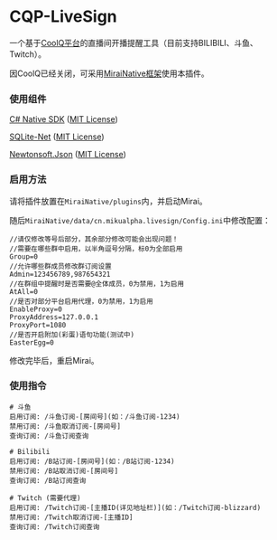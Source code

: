 # CQP-LiveSign
一个基于[CoolQ平台](https://cqp.cc/forum.php)的直播间开播提醒工具（目前支持BILIBILI、斗鱼、Twitch）。

因CoolQ已经关闭，可采用[MiraiNative框架](https://github.com/iTXTech/mirai-native)使用本插件。

### 使用组件

[C# Native SDK](https://github.com/Jie2GG/Native.Csharp.Frame/) ([MIT License](https://github.com/Jie2GG/Native.Csharp.Frame/blob/Final/LICENSE))

[SQLite-Net](https://github.com/praeclarum/sqlite-net) ([MIT License](https://archive.codeplex.com/?p=sqlitepcl))

[Newtonsoft.Json](https://github.com/JamesNK/Newtonsoft.Json) ([MIT License](https://raw.githubusercontent.com/JamesNK/Newtonsoft.Json/master/LICENSE.md))

### 启用方法
请将插件放置在`MiraiNative/plugins`内，并启动Mirai。

随后`MiraiNative/data/cn.mikualpha.livesign/Config.ini`中修改配置：

```
//请仅修改等号后部分，其余部分修改可能会出现问题！
//需要在哪些群中启用，以半角逗号分隔，标0为全部启用
Group=0
//允许哪些群成员修改群订阅设置
Admin=123456789,987654321
//在群组中提醒时是否需要@全体成员，0为禁用，1为启用
AtAll=0
//是否对部分平台启用代理，0为禁用，1为启用
EnableProxy=0
ProxyAddress=127.0.0.1
ProxyPort=1080
//是否开启附加(彩蛋)语句功能(测试中)
EasterEgg=0
```
修改完毕后，重启Mirai。

### 使用指令
```
# 斗鱼
启用订阅: /斗鱼订阅-[房间号](如：/斗鱼订阅-1234)
禁用订阅: /斗鱼取消订阅-[房间号]
查询订阅: /斗鱼订阅查询

# Bilibili
启用订阅: /B站订阅-[房间号](如：/B站订阅-1234)
禁用订阅: /B站取消订阅-[房间号]
查询订阅: /B站订阅查询

# Twitch (需要代理)
启用订阅: /Twitch订阅-[主播ID(详见地址栏)](如：/Twitch订阅-blizzard)
禁用订阅: /Twitch取消订阅-[主播ID]
查询订阅: /Twitch订阅查询
```
